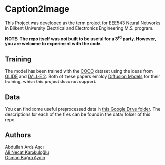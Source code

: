 # Caption2Image
This Project was developed as the term project for EEE543 Neural Networks in Bilkent University Electrical and Electronics Engineering M.S. program.  


**NOTE: The repo itself was not built to be useful for a 3<sup>rd</sup> party. However, you are welcome to experiment with the code.**

## Training
The model has been trained with the [COCO](https://cocodataset.org/#home) dataset using the ideas from [GLIDE](https://arxiv.org/abs/2112.10741) and [DALL·E 2](https://cdn.openai.com/papers/dall-e-2.pdf). Both of these papers employ [Diffusion Models](https://arxiv.org/abs/2105.05233) for their training, which this project does not support. 

## Data
You can find some useful preprocessed data in [this Google Drive folder](https://drive.google.com/drive/folders/1gw4j5XpmVWs2Z5xzixmuullZ6VdrBJ6r). The descriptions for each of the files can be found in the data/ folder of this repo.

## Authors
Abdullah Arda Aşcı  
[Ali Necat Karakuloğlu](https://github.com/alinecat)  
[Osman Buğra Aydın](https://github.com/kiraci)  
